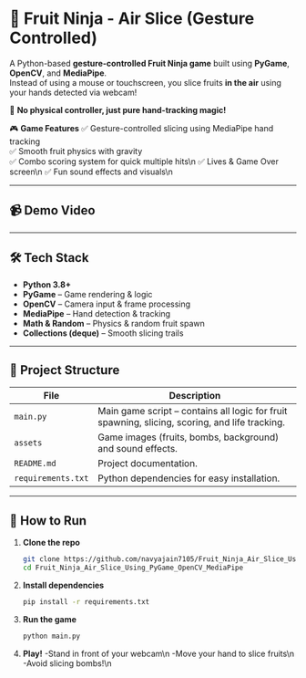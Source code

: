 # 🍉 Fruit Ninja - Air Slice (Gesture Controlled)

A Python-based **gesture-controlled Fruit Ninja game** built using **PyGame**, **OpenCV**, and **MediaPipe**.  
Instead of using a mouse or touchscreen, you slice fruits **in the air** using your hands detected via webcam!  

🎯 **No physical controller, just pure hand-tracking magic!**  

🎮 **Game Features**
✅ Gesture-controlled slicing using MediaPipe hand tracking<br>
✅ Smooth fruit physics with gravity<br>
✅ Combo scoring system for quick multiple hits\n
✅ Lives & Game Over screen\n
✅ Fun sound effects and visuals\n

---

## 📹 Demo Video

---

## 🛠 Tech Stack
- **Python 3.8+**
- **PyGame** – Game rendering & logic  
- **OpenCV** – Camera input & frame processing  
- **MediaPipe** – Hand detection & tracking  
- **Math & Random** – Physics & random fruit spawn  
- **Collections (deque)** – Smooth slicing trails

---

## 📂 Project Structure
| File | Description |
|------|-------------|
| `main.py` | Main game script – contains all logic for fruit spawning, slicing, scoring, and life tracking. |
| `assets` | Game images (fruits, bombs, background) and sound effects. |
| `README.md` | Project documentation. |
| `requirements.txt` | Python dependencies for easy installation. |

---

## 🚀 How to Run
1. **Clone the repo**
   ```bash
   git clone https://github.com/navyajain7105/Fruit_Ninja_Air_Slice_Using_PyGame_OpenCV_MediaPipe.git
   cd Fruit_Ninja_Air_Slice_Using_PyGame_OpenCV_MediaPipe

2. **Install dependencies**
    ```bash
    pip install -r requirements.txt

3. **Run the game**
   ```bash
   python main.py

4. **Play!**
    -Stand in front of your webcam\n
    -Move your hand to slice fruits\n
    -Avoid slicing bombs!\n
